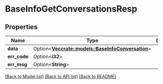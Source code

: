 # BaseInfoGetConversationsResp

## Properties

Name | Type | Description | Notes
------------ | ------------- | ------------- | -------------
**data** | Option<[**Vec<crate::models::BaseInfoConversation>**](BaseInfoConversation.md)> |  | [optional]
**err_code** | Option<**i32**> |  | [optional]
**err_msg** | Option<**String**> |  | [optional]

[[Back to Model list]](../README.md#documentation-for-models) [[Back to API list]](../README.md#documentation-for-api-endpoints) [[Back to README]](../README.md)


